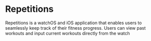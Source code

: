 # Repetitions
Repetitions is a watchOS and iOS application that enables users to seamlessly keep track of their fitness progress.  Users can view past workouts and input current workouts directly from the watch
